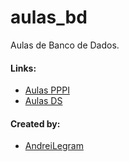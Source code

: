 # aulas_bd
Aulas de Banco de Dados.

#### Links:
- [Aulas PPPI](https://github.com/AndreiLegram/aulas_pppi)
- [Aulas DS](https://github.com/AndreiLegram/aulas_ds)

#### Created by:

- [AndreiLegram](https://github.com/AndreiLegram)
